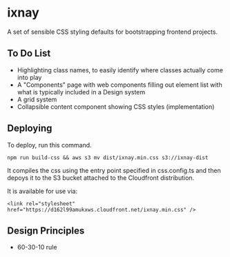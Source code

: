 # ixnay

A set of sensible CSS styling defaults for bootstrapping frontend projects.

## To Do List

- Highlighting class names, to easily identify where classes actually come into play
- A "Components" page with web components filling out element list with what is typically included in a Design system
- A grid system
- Collapsible content component showing CSS styles (implementation)

## Deploying

To deploy, run this command.

```
npm run build-css && aws s3 mv dist/ixnay.min.css s3://ixnay-dist
```

It compiles the css using the entry point specified in css.config.ts and then depoys it to the S3 bucket attached to the Cloudfront distribution.

It is available for use via:

```
<link rel="stylesheet" href="https://d162l99amukxws.cloudfront.net/ixnay.min.css" />
```

## Design Principles

- 60-30-10 rule
